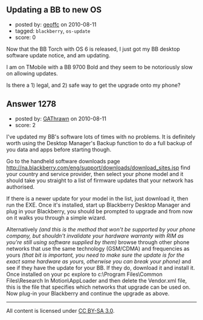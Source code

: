 ## Updating a BB to new OS

- posted by: [geoffc](https://stackexchange.com/users/-1/13-geoffc) on 2010-08-11
- tagged: `blackberry`, `os-update`
- score: 0

<p>Now that the BB Torch with OS 6 is released, I just got my BB desktop software update notice, and am updating.  </p>

<p>I am on TMobile with a BB 9700 Bold and they seem to be notoriously slow on allowing updates.</p>

<p>Is there a 1) legal, and 2) safe way to get the upgrade onto my phone?</p>



## Answer 1278

- posted by: [GAThrawn](https://stackexchange.com/users/-1/171-gathrawn) on 2010-08-11
- score: 2

<p>I've updated my BB's software lots of times with no problems. It is definitely worth using the Desktop Manager's Backup function to do a full backup of you data and apps before starting though.</p>

<p>Go to the handheld software downloads page <a href="http://na.blackberry.com/eng/support/downloads/download_sites.jsp" rel="nofollow">http://na.blackberry.com/eng/support/downloads/download_sites.jsp</a> find your country and service provider, then select your phone model and it should take you straight to a list of firmware updates that your network has authorised.</p>

<p>If there is a newer update for your model in the list, just download it, then run the EXE. Once it's installed, start up Blackberry Desktop Manager and plug in your Blackberry, you should be prompted to upgrade and from now on it walks you through a simple wizard.</p>

<p>Alternatively <em>(and this is the method that won't be supported by your phone company, but shouldn't invalidate your hardware warranty with RIM as you're still using software supplied by them)</em> browse through other phone networks that use the same technology (GSM/CDMA) and frequencies as yours <em>(that bit is important, you need to make sure the update is for the exact same hardware as yours, otherwise you can break your phone)</em> and see if they have the update for your BB. If they do, download it and install it. Once installed on your pc explore to c:\Program Files\Common Files\Research In Motion\AppLoader and then delete the Vendor.xml file, this is the file that specifies which networks that upgrade can be used on. Now plug-in your Blackberry and continue the upgrade as above.</p>




---

All content is licensed under [CC BY-SA 3.0](https://creativecommons.org/licenses/by-sa/3.0/).
